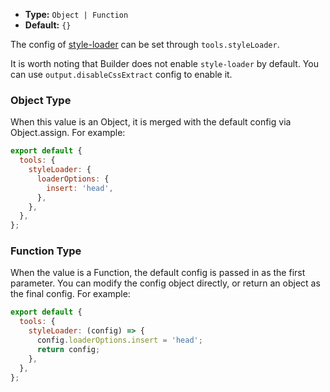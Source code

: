 - **Type:** `Object | Function`
- **Default:** `{}`

The config of [style-loader](https://github.com/webpack-contrib/style-loader) can be set through `tools.styleLoader`.

It is worth noting that Builder does not enable `style-loader` by default. You can use `output.disableCssExtract` config to enable it.

### Object Type

When this value is an Object, it is merged with the default config via Object.assign. For example:

```js
export default {
  tools: {
    styleLoader: {
      loaderOptions: {
        insert: 'head',
      },
    },
  },
};
```

### Function Type

When the value is a Function, the default config is passed in as the first parameter. You can modify the config object directly, or return an object as the final config. For example:

```js
export default {
  tools: {
    styleLoader: (config) => {
      config.loaderOptions.insert = 'head';
      return config;
    },
  },
};
```
